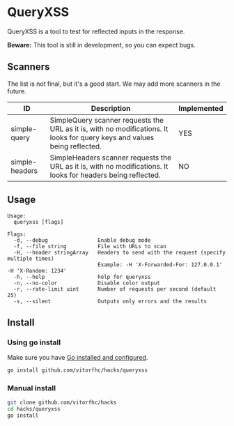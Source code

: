 # QueryXSS

QueryXSS is a tool to test for reflected inputs in the response.

**Beware:** This tool is still in development, so you can expect bugs.

## Scanners

The list is not final, but it's a good start. We may add more scanners in the future.

| ID | Description | Implemented |
| --- | --- | --- |
| simple-query | SimpleQuery scanner requests the URL as it is, with no modifications. It looks for query keys and values being reflected. | YES |
| simple-headers | SimpleHeaders scanner requests the URL as it is, with no modifications. It looks for headers being reflected. | NO |

## Usage

```
Usage:
  queryxss [flags]

Flags:
  -d, --debug                Enable debug mode
  -f, --file string          File with URLs to scan
  -H, --header stringArray   Headers to send with the request (specify multiple times)
                             Example: -H 'X-Forwarded-For: 127.0.0.1' -H 'X-Random: 1234'
  -h, --help                 help for queryxss
  -n, --no-color             Disable color output
  -r, --rate-limit uint      Number of requests per second (default 25)
  -s, --silent               Outputs only errors and the results
```

## Install

### Using go install

Make sure you have [Go installed and configured](https://go.dev/doc/install).

```bash
go install github.com/vitorfhc/hacks/queryxss
```

### Manual install

```bash
git clone github.com/vitorfhc/hacks
cd hacks/queryxss
go install
```